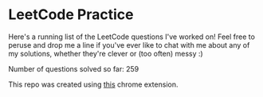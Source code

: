 # LeetCode Practice

Here's a running list of the LeetCode questions I've worked on! Feel free to peruse and drop me a line if you've ever like to chat with me about any of my solutions, whether they're clever or (too often) messy :)

Number of questions solved so far: 259

This repo was created using [this](https://github.com/QasimWani/LeetHub) chrome extension.
